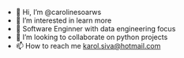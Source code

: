 - 👋 Hi, I’m @carolinesoarws
- 👀 I’m interested in learn more
- 🌱 Software Enginner with data engineering focus 
- 💞️ I’m looking to collaborate on python projects
- 📫 How to reach me karol.siva@hotmail.com

<!---
carolinesoarws/carolinesoarws is a ✨ special ✨ repository because its `README.md` (this file) appears on your GitHub profile.
You can click the Preview link to take a look at your changes.
--->
